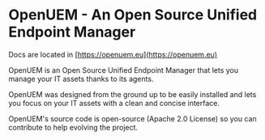 # OpenUEM - An Open Source Unified Endpoint Manager

Docs are located in [https://openuem.eu](https://openuem.eu)

OpenUEM is an Open Source Unified Endpoint Manager that lets you manage your IT assets thanks to its agents.

OpenUEM was designed from the ground up to be easily installed and lets you focus on your IT assets with a clean and concise interface.

OpenUEM's source code is open-source (Apache 2.0 License) so you can contribute to help evolving the project.
